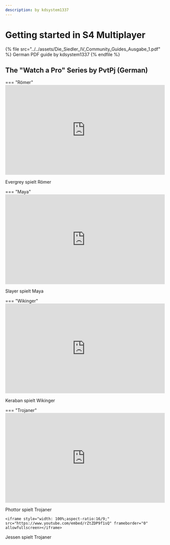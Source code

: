 ```yaml
---
description: by kdsystem1337
---
```


# Getting started in S4 Multiplayer

{% file src="../../assets/Die_Siedler_IV_Community_Guides_Ausgabe_1.pdf" %}
German PDF guide by kdsystem1337
{% endfile %}

## The "Watch a Pro" Series by PvtPj (German)


=== "Römer"
	<iframe style="width: 100%;aspect-ratio:16/9;" src="https://www.youtube.com/embed/tZNFFTdW-l8" frameborder="0" allowfullscreen></iframe>
<figcaption markdown>
	Evergrey spielt Römer
	
</figcaption>
            


=== "Maya"
	<iframe style="width: 100%;aspect-ratio:16/9;" src="https://www.youtube.com/embed/tabJx0aWD1Y" frameborder="0" allowfullscreen></iframe>
<figcaption markdown>
	Slayer spielt Maya
	
</figcaption>
            


=== "Wikinger"
	<iframe style="width: 100%;aspect-ratio:16/9;" src="https://www.youtube.com/watch?t=2s&v=QoJBWhSk5xY" frameborder="0" allowfullscreen></iframe>
<figcaption markdown>
	Keraban spielt Wikinger
	
</figcaption>
            


=== "Trojaner"
	<iframe style="width: 100%;aspect-ratio:16/9;" src="https://www.youtube.com/embed/nVB_JgLqh0Y" frameborder="0" allowfullscreen></iframe>
<figcaption markdown>
	Phottor spielt Trojaner
	
</figcaption>
            
	
	<iframe style="width: 100%;aspect-ratio:16/9;" src="https://www.youtube.com/embed/rZtZDP9f1sQ" frameborder="0" allowfullscreen></iframe>
<figcaption markdown>
	Jessen spielt Trojaner
	
</figcaption>
            


